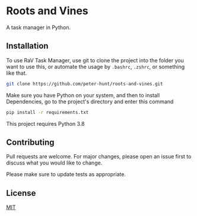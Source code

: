 # Roots and Vines
A task manager in Python.


## Installation
To use RaV Task Manager, use git to clone the project into the folder you want to use this, or automate the usage by `.bashrc`, `.zshrc`, or something like that.

```bash
git clone https://github.com/peter-hunt/roots-and-vines.git
```

Make sure you have Python on your system, and then to install Dependencies, go to the project's directory and enter this command
```bash
pip install -r requirements.txt
```

This project requires Python 3.8

## Contributing
Pull requests are welcome. For major changes, please open an issue first to discuss what you would like to change.

Please make sure to update tests as appropriate.

## License
[MIT](LICENSE.txt)
